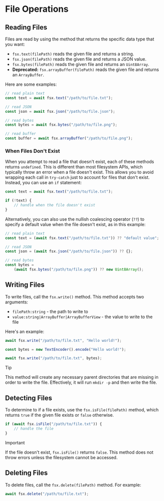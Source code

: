# File Operations

## Reading Files

Files are read by using the method that returns the specific data type that you want:

-   `fsx.text(filePath)` reads the given file and returns a string.
-   `fsx.json(filePath)` reads the given file and returns a JSON value.
-   `fsx.bytes(filePath)` reads the given file and returns an `Uint8Array`.
-   **Deprecated:** `fsx.arrayBuffer(filePath)` reads the given file and returns an `ArrayBuffer`.

Here are some examples:

```js
// read plain text
const text = await fsx.text("/path/to/file.txt");

// read JSON
const json = await fsx.json("/path/to/file.json");

// read bytes
const bytes = await fsx.bytes("/path/to/file.png");

// read buffer
const buffer = await fsx.arrayBuffer("/path/to/file.png");
```

### When Files Don't Exist

When you attempt to read a file that doesn't exist, each of these methods returns `undefined`. This is different than most filesystem APIs, which typically throw an error when a file doesn't exist. This allows you to avoid wrapping each call in `try-catch` just to account for files that don't exist. Instead, you can use an `if` statement:

```js
const text = await fsx.text("/path/to/file.txt");

if (!text) {
	// handle when the file doesn't exist
}
```

Alternatively, you can also use the nullish coalescing operator (`??`) to specify a default value when the file doesn't exist, as in this example:

```js
// read plain text
const text = (await fsx.text("/path/to/file.txt")) ?? "default value";

// read JSON
const json = (await fsx.json("/path/to/file.json")) ?? {};

// read bytes
const bytes =
	(await fsx.bytes("/path/to/file.png")) ?? new Uint8Array();
```

## Writing Files

To write files, call the `fsx.write()` method. This method accepts two arguments:

-   `filePath:string` - the path to write to
-   `value:string|ArrayBuffer|ArrayBufferView` - the value to write to the file

Here's an example:

```js
await fsx.write("/path/to/file.txt", "Hello world!");

const bytes = new TextEncoder().encode("Hello world!");

await fsx.write("/path/to/file.txt", bytes);
```

> [!TIP]
> This method will create any necessary parent directories that are missing in order to write the file. Effectively, it will run `mkdir -p` and then write the file.

## Detecting Files

To determine to if a file exists, use the `fsx.isFile(filePath)` method, which returns `true` if the given file exists or `false` otherwise.

```js
if (await fsx.isFile("/path/to/file.txt")) {
	// handle the file
}
```

> [!IMPORTANT]
> If the file doesn't exist, `fsx.isFile()` returns `false`. This method does not throw errors unless the filesystem cannot be accessed.

## Deleting Files

To delete files, call the `fsx.delete(filePath)` method. For example:

```js
await fsx.delete("/path/to/file.txt");
```
